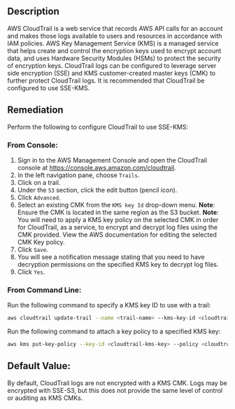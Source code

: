 ## Description

AWS CloudTrail is a web service that records AWS API calls for an account and makes those logs available to users and resources in accordance with IAM policies. AWS Key Management Service (KMS) is a managed service that helps create and control the encryption keys used to encrypt account data, and uses Hardware Security Modules (HSMs) to protect the security of encryption keys. CloudTrail logs can be configured to leverage server side encryption (SSE) and KMS customer-created master keys (CMK) to further protect CloudTrail logs. It is recommended that CloudTrail be configured to use SSE-KMS.

## Remediation

Perform the following to configure CloudTrail to use SSE-KMS:

### From Console:

1. Sign in to the AWS Management Console and open the CloudTrail console at https://console.aws.amazon.com/cloudtrail.
2. In the left navigation pane, choose `Trails`.
3. Click on a trail.
4. Under the `S3` section, click the edit button (pencil icon).
5. Click `Advanced`.
6. Select an existing CMK from the `KMS key Id` drop-down menu.
**Note**: Ensure the CMK is located in the same region as the S3 bucket.
**Note**: You will need to apply a KMS key policy on the selected CMK in order for CloudTrail, as a service, to encrypt and decrypt log files using the CMK provided. View the AWS documentation for editing the selected CMK Key policy.
7. Click `Save`.
8. You will see a notification message stating that you need to have decryption permissions on the specified KMS key to decrypt log files.
9. Click `Yes`.

### From Command Line:

Run the following command to specify a KMS key ID to use with a trail:

```bash
aws cloudtrail update-trail --name <trail-name> --kms-key-id <cloudtrailkms-key>
```

Run the following command to attach a key policy to a specified KMS key:

```bash
aws kms put-key-policy --key-id <cloudtrail-kms-key> --policy <cloudtrailkms-key-policy>
```

## Default Value:

By default, CloudTrail logs are not encrypted with a KMS CMK. Logs may be encrypted with SSE-S3, but this does not provide the same level of control or auditing as KMS CMKs.
